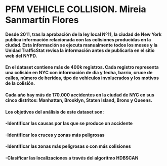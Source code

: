 # PFM VEHICLE COLLISION. Mireia Sanmartín Flores

#### Desde 2011, tras la aprobación de la ley local Nº11, la ciudad de New York publica información relacionada con las colisiones producidas en la ciudad. Esta información se ejecuta manualmente todos los meses y la Unidad TrafficStat revisa la información antes de publicarla en el sitio web del NYPD. 

#### En el dataset contiene más de 400k registros. Cada registro representa una colisión en NYC con información de dia y fecha, barrio, cruce de calles, número de heridos, tipo de vehiculos involucrados y los motivos de la colisión.

#### Cada año hay más de 170.000 accidentes en la ciudad de NYC en sus cinco distritos: Manhattan, Brooklyn, Staten Island, Bronx y Queens. 
#### Los objetivos del análisis de este dataset son: 
   #### -Identificar las causas por las que se produce un accidente
   #### -Identificar los cruces y zonas más peligrosas
   #### -Identificar las zonas más peligrosas o con más colisiones
   #### -Clasificar las localizaciones a través del algoritmo HDBSCAN

